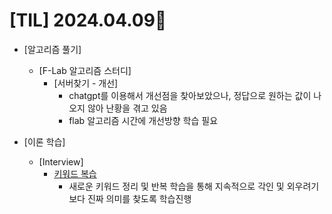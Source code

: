# [TIL] 2024.04.09📒

  * [알고리즘 풀기]
    * [F-Lab 알고리즘 스터디]
      * [서버찾기 - 개선]
        * chatgpt를 이용해서 개선점을 찾아보았으나, 정답으로 원하는 값이 나오지 않아 난황을 겪고 있음
        * flab 알고리즘 시간에 개선방향 학습 필요
          
  * [이론 학습]
    * [Interview]
      * [키워드 복습](https://github.com/elephant97/TIL/blob/main/Memo/interview/%EC%A3%BC%EC%9A%94%20%ED%82%A4%EC%9B%8C%EB%93%9C%20-1.md)
        * 새로운 키워드 정리 및 반복 학습을 통해 지속적으로 각인 및 외우려기보다 진짜 의미를 찾도록 학습진행
